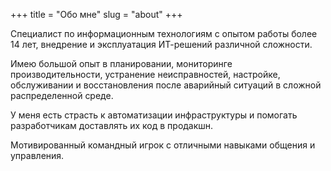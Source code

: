 +++
title = "Обо мне"
slug = "about"
+++

Специалист по информационным технологиям с опытом работы более 14 лет, внедрение и эксплуатация ИТ-решений различной сложности.

Имею большой опыт в планировании, мониторинге производительности, устранение неисправностей, настройке, обслуживании и восстановления после аварийный ситуаций в сложной распределенной среде.

У меня есть страсть к автоматизации инфраструктуры и помогать разработчикам доставлять их код в продакшн.

Мотивированный командный игрок с отличными навыками общения и управления.
